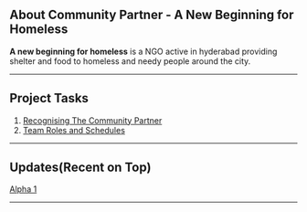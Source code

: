 ## About Community Partner - A New Beginning for Homeless
**A new beginning for homeless** is a NGO active in hyderabad providing shelter and food to homeless and needy people around the city.

<hr/>

## Project Tasks


1. [Recognising The Community Partner](https://raw.githubusercontent.com/HITAM-EPICS/a-new-beginning/master/docs/task1.txt)
2. [Team Roles and Schedules](https://hitam-epics.github.io/a-new-beginning/task2.txt)

<hr/>

## Updates(Recent on Top)

[Alpha 1](https://github.com/HITAM-EPICS/a-new-beginning/releases/download/V0.1-alpha/ANBFH.apk)

<hr/>
